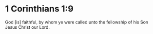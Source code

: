# 1 Corinthians 1:9

God [is] faithful, by whom ye were called unto the fellowship of his Son Jesus Christ our Lord.